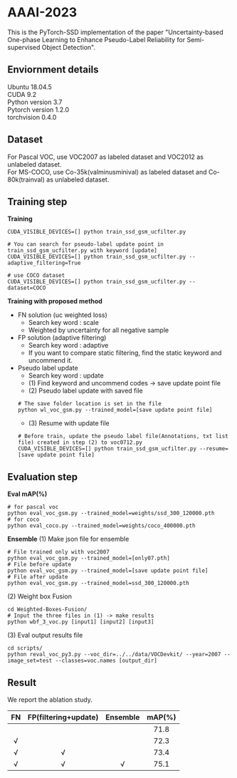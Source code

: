 # AAAI-2023

This is the PyTorch-SSD implementation of the paper "Uncertainty-based One-phase Learning to Enhance Pseudo-Label Reliability for Semi-supervised Object Detection".

## Enviornment details
Ubuntu 18.04.5    
CUDA 9.2   
Python version 3.7    
Pytorch version 1.2.0   
torchvision 0.4.0    

## Dataset
For Pascal VOC, use VOC2007 as labeled dataset and VOC2012 as unlabeled dataset.  
For MS-COCO, use Co-35k(valminusminival) as labeled dataset and Co-80k(trainval) as unlabeled dataset.

## Training step
**Training**
```
CUDA_VISIBLE_DEVICES=[] python train_ssd_gsm_ucfilter.py  

# You can search for pseudo-label update point in train_ssd_gsm_ucfilter.py with keyword [update]
CUDA_VISIBLE_DEVICES=[] python train_ssd_gsm_ucfilter.py --adaptive_filtering=True

# use COCO dataset
CUDA_VISIBLE_DEVICES=[] python train_ssd_gsm_ucfilter.py --dataset=COCO 
```

**Training with proposed method**
  - FN solution (uc weighted loss)
     - Search key word : scale
     - Weighted by uncertainty for all negative sample
  - FP solution (adaptive filtering)
     - Search key word : adaptive
     - If you want to compare static filtering, find the static keyword and uncommend it.
  - Pseudo label update 
     - Search key word : update
     - (1) Find keyword and uncommend codes -> save update point file 
     - (2) Pseudo label update with saved file
     ```Shell
     # The save folder location is set in the file
     python wl_voc_gsm.py --trained_model=[save update point file]
     ```
     - (3) Resume with update file
     ```Shell     
     # Before train, update the pseudo label file(Annotations, txt list file) created in step (2) to voc0712.py
     CUDA_VISIBLE_DEVICES=[] python train_ssd_gsm_ucfilter.py --resume=[save update point file]
     ```
     
## Evaluation step
**Eval mAP(%)**
```
# for pascal voc
python eval_voc_gsm.py --trained_model=weights/ssd_300_120000.pth
# for coco
python eval_coco.py --trained_model=weights/coco_400000.pth
```
**Ensemble**
(1) Make json file for ensemble 
```Shell
# File trained only with voc2007
python eval_voc_gsm.py --trained_model=[only07.pth]
# File before update
python eval_voc_gsm.py --trained_model=[save update point file]
# File after update
python eval_voc_gsm.py --trained_model=ssd_300_120000.pth
```
(2) Weight box Fusion
```Shell
cd Weighted-Boxes-Fusion/
# Input the three files in (1) -> make results
python wbf_3_voc.py [input1] [input2] [input3]
```
(3) Eval output results file
```Shell
cd scripts/
python reval_voc_py3.py --voc_dir=../../data/VOCDevkit/ --year=2007 --image_set=test --classes=voc.names [output_dir]
```

## Result
We report the ablation study.

|    FN    |  FP(filtering+update)  |    Ensemble      |    mAP(%)     |
|:--------:|:----------------------:|:----------------:|:--------------:|
|          |                        |                  |      71.8      |
|     √    |                        |                  |      72.3      |
|     √    |           √            |                  |      73.4      |
|     √    |           √            |        √         |      75.1      |



